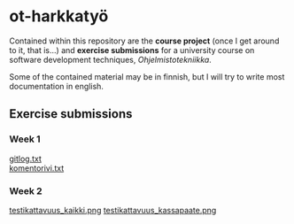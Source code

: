 # ot-harkkatyö

Contained within this repository are the **course project** (once I get around to it, that is...) and **exercise submissions** for a university course on software development techniques, _Ohjelmistotekniikka_. 

Some of the contained material may be in finnish, but I will try to write most documentation in english.


## Exercise submissions
### Week 1
[gitlog.txt](https://github.com/Jonkke/ot-harkkatyo/blob/master/laskarit/viikko1/gitlog.txt)  
[komentorivi.txt](https://github.com/Jonkke/ot-harkkatyo/blob/master/laskarit/viikko1/komentorivi.txt)

### Week 2
[testikattavuus_kaikki.png](https://github.com/Jonkke/ot-harkkatyo/blob/master/laskarit/viikko2/testikattavuus_kaikki.png)
[testikattavuus_kassapaate.png](https://github.com/Jonkke/ot-harkkatyo/blob/master/laskarit/viikko2/testikattavuus_kassapaate.png)
